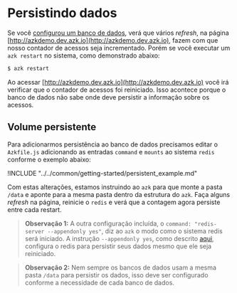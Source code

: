 # Persistindo dados

Se você [configurou um banco de dados](database.md), verá que vários _refresh_, na página [http://azkdemo.dev.azk.io](http://azkdemo.dev.azk.io), fazem com que nosso contador de acessos seja incrementado. Porém se você executar um `azk restart` no sistema, como demonstrado abaixo:

```bash
$ azk restart
```

Ao acessar [http://azkdemo.dev.azk.io](http://azkdemo.dev.azk.io) você irá verificar que o contador de acessos foi reiniciado. Isso acontece porque o banco de dados não sabe onde deve persistir a informação sobre os acessos.

## Volume persistente

Para adicionarmos persistência ao banco de dados precisamos editar o `Azkfile.js` adicionando as entradas `command` e `mounts` ao sistema `redis` conforme o exemplo abaixo:

!INCLUDE "../../common/getting-started/persistent_example.md"

Com estas alterações, estamos instruindo ao `azk` para que monte a pasta `/data` e aponte para a mesma pasta dentro da estrutura do `azk`. Faça alguns _refresh_ na página, reinicie o `redis` e verá que a contagem agora persiste entre cada restart.

> **Observação 1:** A outra configuração incluída, o `command: "redis-server --appendonly yes"`, diz ao `azk` o modo como o sistema redis será iniciado. A instrução `--appendonly yes`, como descrito [aqui](http://redis.io/topics/persistence), configura o redis para persistir seus dados mesmo que ele seja reiniciado.

> **Observação 2:** Nem sempre os bancos de dados usam a mesma pasta `/data` para persistir os dados, isso deve ser configurado conforme a necessidade de cada banco de dados.
